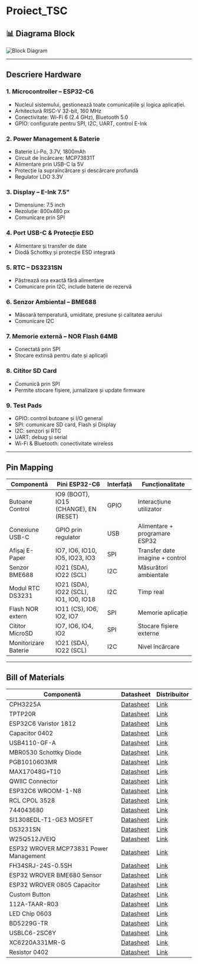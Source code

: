 # Proiect_TSC

## 📊 Diagrama Block

![Block Diagram](Images\Block_Diagram.png)


---

##  Descriere Hardware

### 1. Microcontroller – ESP32-C6
- Nucleul sistemului, gestionează toate comunicațiile și logica aplicației.
- Arhitectură RISC-V 32-bit, 160 MHz
- Conectivitate: Wi-Fi 6 (2.4 GHz), Bluetooth 5.0
- GPIO: configurate pentru SPI, I2C, UART, control E-Ink

### 2. Power Management & Baterie
- Baterie Li-Po, 3.7V, 1800mAh
- Circuit de încărcare: MCP73831T
- Alimentare prin USB-C la 5V
- Protecție la supraîncărcare și descărcare profundă
- Regulator LDO 3.3V

### 3. Display – E-Ink 7.5"
- Dimensiune: 7.5 inch
- Rezoluție: 800x480 px
- Comunicare prin SPI

### 4. Port USB-C & Protecție ESD
- Alimentare și transfer de date
- Diodă Schottky și protecție ESD integrată

### 5. RTC – DS3231SN
- Păstrează ora exactă fără alimentare
- Comunicare prin I2C, include baterie de rezervă

### 6. Senzor Ambiental – BME688
- Măsoară temperatură, umiditate, presiune și calitatea aerului
- Comunicare I2C

### 7. Memorie externă – NOR Flash 64MB
- Conectată prin SPI
- Stocare extinsă pentru date și aplicații

### 8. Cititor SD Card
- Comunică prin SPI
- Permite stocare fișiere, jurnalizare și update firmware

### 9. Test Pads
- GPIO: control butoane și I/O general
- SPI: comunicare SD card, Flash și Display
- I2C: senzori și RTC
- UART: debug și serial
- Wi-Fi & Bluetooth: conectivitate wireless

---

##  Pin Mapping

| Componentă                     | Pini ESP32-C6                        | Interfață | Funcționalitate                                                            |
|-------------------------------|--------------------------------------|-----------|----------------------------------------------------------------------------|
| Butoane Control               | IO9 (BOOT), IO15 (CHANGE), EN (RESET) | GPIO      | Interacțiune utilizator                                                    |
| Conexiune USB-C               | GPIO prin regulator                  | USB       | Alimentare + programare ESP32                                              |
| Afișaj E-Paper                | IO7, IO6, IO10, IO5, IO23, IO3       | SPI       | Transfer date imagine + control                                           |
| Senzor BME688                 | IO21 (SDA), IO22 (SCL)               | I2C       | Măsurători ambientale                                                      |
| Modul RTC DS3231             | IO21 (SDA), IO22 (SCL), IO1, IO0, IO18 | I2C       | Timp real                                                                  |
| Flash NOR extern             | IO11 (CS), IO6, IO2, IO7             | SPI       | Memorie aplicație                                                          |
| Cititor MicroSD              | IO7, IO6, IO4, IO2                   | SPI       | Stocare fișiere externe                                                    |
| Monitorizare Baterie         | IO21 (SDA), IO22 (SCL)               | I2C       | Nivel încărcare                                                            |

---

##  Bill of Materials

| Componentă | Datasheet |  Distribuitor |
|------------|----------------------------|-------------------------------|
| CPH3225A | [Datasheet](https://www.snapeda.com/parts/CPH3225A/Seiko%20Instruments/datasheet/) | [Link](https://www.snapeda.com/parts/CPH3225A/Seiko+Instruments/view-part/?ref=eda) |
| TPTP20R | [Datasheet](https://cdn-shop.adafruit.com/product-files/3825/3825_diagram.PDF) | [Link](https://ro.mouser.com/ProductDetail/Adafruit/3825?qs=%252bEew9%252b0nqrAn6n76%252bB5vZg%3D%3D) |
| ESP32C6 Varistor 1812 | [Datasheet](https://www.snapeda.com/parts/RC0603JR-070RL/Yageo/datasheet/) | [Link](https://www.snapeda.com/parts/RC0603JR-070RL/Yageo/view-part/) |
| Capacitor 0402 | [Datasheet](https://componentsearchengine.com/Datasheets/2/CC0402MRX5R5BB106.pdf) | [Link](https://componentsearchengine.com/part-view/CC0402MRX5R5BB106/YAGEO) |
| USB4110-GF-A | [Datasheet](https://gct.co/files/drawings/usb4110.pdf) | [Link](https://componentsearchengine.com/part-view/USB4110-GF-A/GCT%20(GLOBAL%20CONNECTOR%20TECHNOLOGY)) |
| MBR0530 Schottky Diode | [Datasheet](https://www.snapeda.com/parts/MBR0530/ON%20Semiconductor/datasheet/) | [Link](https://www.snapeda.com/parts/MBR0530/Onsemi/view-part/?ref=eda) |
| PGB1010603MR | [Datasheet](https://www.snapeda.com/parts/PGB1010603MR/Littelfuse%20Inc./datasheet/) | [Link](https://www.snapeda.com/parts/PGB1010603MR/Littelfuse/view-part/?ref=eda) |
| MAX17048G+T10 | [Datasheet](https://www.snapeda.com/parts/MAX17048G+T10/Analog%20Devices/datasheet/) | [Link](https://www.snapeda.com/parts/MAX17048G+T10/Analog+Devices/view-part/?ref=eda) |
| QWIIC Connector | [Datasheet](https://www.snapeda.com/parts/PRT-14417/SparkFun%20Electronics/datasheet/) | [Link](https://www.snapeda.com/parts/PRT-14417/SparkFun/view-part/) |
| ESP32C6 WROOM-1-N8 | [Datasheet](https://www.snapeda.com/parts/ESP32-C6-WROOM-1-N8/Espressif%20Systems/datasheet/) | [Link](https://www.snapeda.com/parts/ESP32-C6-WROOM-1-N8/Espressif+Systems/view-part/?ref=eda) |
| RCL CPOL 3528 | [Datasheet](https://s3.amazonaws.com/snapeda/datasheet/TAJB475K025RNJ_AVX.pdf) | [Link](https://www.snapeda.com/parts/TAJB475K025RNJ/AVX/view-part/?ref=dk&t=capacitor%203528&con_ref=None) |
| 744043680 | [Datasheet](https://www.we-online.com/components/products/datasheet/744043680.pdf) | [Link](https://ro.mouser.com/ProductDetail/Wurth-Elektronik/744043680?qs=PGXP4M47uW6VkZq%252BkzjrHA%3D%3D) |
| SI1308EDL-T1-GE3 MOSFET | [Datasheet](https://www.snapeda.com/parts/SI1308EDL-T1-GE3/Vishay%20Siliconix/datasheet/) | [Link](https://www.snapeda.com/parts/SI1308EDL-T1-GE3/Vishay+Siliconix/view-part/?ref=eda) |
| DS3231SN | [Datasheet](https://www.snapeda.com/parts/DS3231SN%23/Analog%20Devices/datasheet/) | [Link](https://www.snapeda.com/parts/DS3231SN%23/Analog+Devices/view-part/?ref=eda) |
| W25Q512JVEIQ | [Datasheet](https://www.winbond.com/resource-files/W25Q512JV%20SPI%20RevB%2006252019%20KMS.pdf) | [Link](https://www.digikey.ro/en/models/10244706) |
| ESP32 WROVER MCP73831 Power Management | [Datasheet](https://www.snapeda.com/parts/MCP73831T-2ACI/OT/Microchip/datasheet/) | [Link](https://www.snapeda.com/parts/MCP73831T-2ACI/OT/Microchip/view-part/) |
| FH34SRJ-24S-0.5SH | [Datasheet](https://www.snapeda.com/parts/FH34SRJ-24S-0.5SH(99)/Hirose%20Connector/datasheet/) | [Link](https://www.snapeda.com/parts/FH34SRJ-24S-0.5SH(99)/Hirose/view-part/) |
| ESP32 WROVER BME680 Sensor | [Datasheet](https://www.bosch-sensortec.com/media/boschsensortec/downloads/datasheets/bst-bme680-ds001.pdf) | [Link](https://www.digikey.ro/en/models/7401317) |
| ESP32 WROVER 0805 Capacitor | [Datasheet](https://ro.mouser.com/datasheet/2/40/schottky-3165252.pdf) | [Link](https://ro.mouser.com/ProductDetail/KYOCERA-AVX/SD0805S020S1R0?qs=jCA%252BPfw4LHbpkAoSnwrdjw%3D%3D) |
| Custom Button | [Datasheet](https://industry.panasonic.com/global/en/downloads?tab=catalog&small_g_cd=203&part_no=EVQPUJ02K) | [Link](https://industry.panasonic.com/global/en/products/control/switch/light-touch/number/evqpuj02k) |
| 112A-TAAR-R03 | [Datasheet](https://www.snapeda.com/parts/112A-TAAR-R03/Attend/datasheet/) | [Link](https://www.snapeda.com/parts/112A-TAAR-R03/Attend/view-part/) |
| LED Chip 0603 | [Datasheet](https://www.snapeda.com/parts/KP-1608SURCK/Kingbright/datasheet/) | [Link](https://grabcad.com/library/0603-smd-led-1) |
| BD5229G-TR | [Datasheet](https://www.rohm.com/datasheet?p=BD5229G&dist=Digi-key&media=referral&source=digi-key.com&campaign=Digi-key) | [Link](https://www.digikey.ee/en/models/658502) |
| USBLC6-2SC6Y | [Datasheet](https://www.snapeda.com/parts/USBLC6-2SC6Y/STMicroelectronics/datasheet/) | [Link](https://www.snapeda.com/parts/USBLC6-2SC6Y/STMicroelectronics/view-part/?ref=eda) |
| XC6220A331MR-G | [Datasheet](https://product.torexsemi.com/system/files/series/xc6220.pdf) | [Link](https://componentsearchengine.com/part-view/XC6220A331MR-G/Torex) |
| Resistor 0402 | [Datasheet](https://www.yageo.com/upload/media/product/products/datasheet/rchip/PYu-RC_Group_51_RoHS_L_12.pdf) | [Link](https://componentsearchengine.com/part-view/R0402%201%25%20100%20K%20(RC0402FR-07100KL)/YAGEO) |


